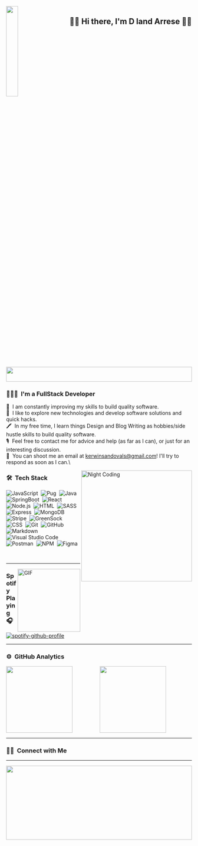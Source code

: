 

<img src="https://c.tenor.com/B71D_eNc4ZYAAAAC/konosuba-megumin.gif" width='25%' align="left"/>
<h2 align="right"> 👾👾 Hi there, I'm  D land Arrese 👾👾</h2>
<img src="https://giffiles.alphacoders.com/214/214311.gif"  width='100%' height='40'/> 



### 👨🏻‍💻 &nbsp;I'm a FullStack Developer

🚀 &nbsp;I am constantly improving my skills to build quality software.\
🧪 &nbsp;I like to explore new technologies and develop software solutions and quick hacks.\
🖍 &nbsp;In my free time, I learn things  Design and Blog Writing as hobbies/side hustle skills to build quality software.\
🎙 &nbsp;Feel free to contact me for advice and help (as far as I can), or just for an interesting discussion.\
📇 &nbsp;You can shoot me an email at kerwinsandovals@gmail.com! I'll try to respond as soon as I can.\
<!-- 👾 &nbsp;Please have a look at my [Resume](https://kido.website/static/media/kerwinCV.63ed7658.pdf) for more details about me. I'm open to feedback and suggestions! -->


<img alt="Night Coding" src="https://i.giphy.com/media/xAzW9Oi28p1VS/giphy.webp" align="right" width='300'/>



### 🛠 &nbsp;Tech Stack 

![JavaScript](https://img.shields.io/badge/-JavaScript-292043?style=flat&logo=javascript)&nbsp;
![Pug](https://img.shields.io/badge/-Pug-292043?style=flat&logo=pug)&nbsp;
![Java](https://img.shields.io/badge/-Java-292043?style=flat&logo=Java)&nbsp;
![SpringBoot](https://img.shields.io/badge/-SpringBoot-292043?style=flat&logo=SpringBoot)&nbsp;
![React](https://img.shields.io/badge/-React-292043?style=flat&logo=react)&nbsp;
![Node.js](https://img.shields.io/badge/-Node.js-292043?style=flat&logo=node.js)&nbsp;
![HTML](https://img.shields.io/badge/-HTML5-292043?style=flat&logo=HTML5)&nbsp;
![SASS](https://img.shields.io/badge/-SASS-292043?style=flat&logo=SASS)&nbsp;
![Express](https://img.shields.io/badge/-Express-292043?style=flat&logo=Express)&nbsp;
![MongoDB](https://img.shields.io/badge/-MongoDB-292043?style=flat&logo=MongoDB)&nbsp;
![Stripe](https://img.shields.io/badge/-Stripe-292043?style=flat&logo=Stripe)&nbsp;
![GreenSock](https://img.shields.io/badge/-GreenSock-292043?style=flat&logo=GreenSock)&nbsp;
![CSS](https://img.shields.io/badge/-CSS-292043?style=flat&logo=CSS3&logoColor=1572B6)&nbsp;
![Git](https://img.shields.io/badge/-Git-292043?style=flat&logo=git)&nbsp;
![GitHub](https://img.shields.io/badge/-GitHub-292043?style=flat&logo=github)&nbsp;
![Markdown](https://img.shields.io/badge/-Markdown-292043?style=flat&logo=markdown)&nbsp;
![Visual Studio Code](https://img.shields.io/badge/-Visual%20Studio%20Code-292043?style=flat&logo=visual-studio-code&logoColor=007ACC)&nbsp;
![Postman](https://img.shields.io/badge/-Postman-292043?style=flat&logo=postman)&nbsp;
![NPM](https://img.shields.io/badge/-NPM-292043?style=flat&logo=npm)&nbsp;
![Figma](https://img.shields.io/badge/-Figma-292043?style=flat&logo=figma)&nbsp;

&nbsp;

---

<img align="right" alt="GIF" height="170px" src="https://media.giphy.com/media/J5B1Y8QZnzXXbLQIBu/giphy.gif" />

### Spotify Playing 🎧

[![spotify-github-profile](https://spotify-github-profile.vercel.app/api/view?uid=fe8thaylp4lw6imwfemfis83d&cover_image=true&theme=novatorem&bar_color=red&bar_color_cover=true)](https://github.com/kittinan/spotify-github-profile)

---

### ⚙️ &nbsp;GitHub Analytics

<p align="center">
  <a href="https://github.com/D-landJS">
    <img align="left" height="180em" src="https://github-readme-stats.vercel.app/api?username=d-landjs&&show_icons=true&title_color=ff64da&icon_color=a960ff&text_color=ffffff&bg_color=291B3E"/>
    <img align="center" height="180em" width="180em" src="https://github-readme-stats-eight-theta.vercel.app/api/top-langs/?username=d-landjs&&show_icons=true&title_color=ff64da&icon_color=a960ff&text_color=ffffff&bg_color=291B3E"/>
  </a>
</p>

---

### 🤝🏻 &nbsp;Connect with Me

<!-- <p align="center">
  <a href="https://kido.website">
    <img height="30" src="https://img.shields.io/badge/-kido.website-292043?style=flat&logo=Google-Chrome&logoColor=white"/>
  </a>
  <a href="https://www.linkedin.com/in/kerwin-sandoval/">
    <img height="30" src="https://img.shields.io/badge/-Kerwin%20Sandoval-292043?style=flat&logo=Linkedin&logoColor=white"/>
  </a>
  <a href="mailto:kerwinsandovals@gmail.com">
    <img height="30" src="https://img.shields.io/badge/-kerwinsandovals@gmail.com-292043?style=flat&logo=Gmail&logoColor=white"/>
  </a>
  <a href="https://twitter.com/KerwinDev">
    <img height="30" src="https://img.shields.io/badge/-@KerwinDev-292043?style=flat&logo=twitter&logoColor=white"/>
  </a>
</p>  -->



---

<img src="https://i.imgur.com/O3Bxs16.gif" width='100%' height='200'/> 



